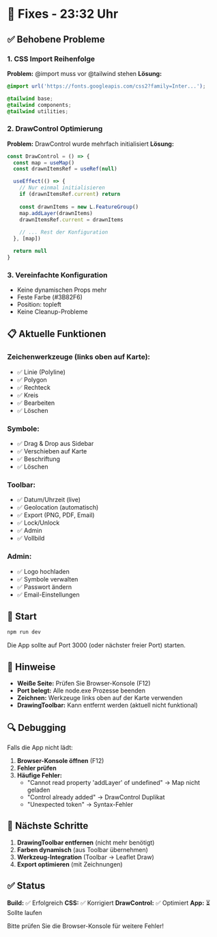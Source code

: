 # 🔧 Fixes - 23:32 Uhr

## ✅ Behobene Probleme

### 1. CSS Import Reihenfolge
**Problem:** @import muss vor @tailwind stehen
**Lösung:**
```css
@import url('https://fonts.googleapis.com/css2?family=Inter...');

@tailwind base;
@tailwind components;
@tailwind utilities;
```

### 2. DrawControl Optimierung
**Problem:** DrawControl wurde mehrfach initialisiert
**Lösung:**
```javascript
const DrawControl = () => {
  const map = useMap()
  const drawnItemsRef = useRef(null)

  useEffect(() => {
    // Nur einmal initialisieren
    if (drawnItemsRef.current) return
    
    const drawnItems = new L.FeatureGroup()
    map.addLayer(drawnItems)
    drawnItemsRef.current = drawnItems
    
    // ... Rest der Konfiguration
  }, [map])

  return null
}
```

### 3. Vereinfachte Konfiguration
- Keine dynamischen Props mehr
- Feste Farbe (#3B82F6)
- Position: topleft
- Keine Cleanup-Probleme

## 📋 Aktuelle Funktionen

### Zeichenwerkzeuge (links oben auf Karte):
- ✅ Linie (Polyline)
- ✅ Polygon
- ✅ Rechteck
- ✅ Kreis
- ✅ Bearbeiten
- ✅ Löschen

### Symbole:
- ✅ Drag & Drop aus Sidebar
- ✅ Verschieben auf Karte
- ✅ Beschriftung
- ✅ Löschen

### Toolbar:
- ✅ Datum/Uhrzeit (live)
- ✅ Geolocation (automatisch)
- ✅ Export (PNG, PDF, Email)
- ✅ Lock/Unlock
- ✅ Admin
- ✅ Vollbild

### Admin:
- ✅ Logo hochladen
- ✅ Symbole verwalten
- ✅ Passwort ändern
- ✅ Email-Einstellungen

## 🚀 Start

```bash
npm run dev
```

Die App sollte auf Port 3000 (oder nächster freier Port) starten.

## 📝 Hinweise

- **Weiße Seite:** Prüfen Sie Browser-Konsole (F12)
- **Port belegt:** Alle node.exe Prozesse beenden
- **Zeichnen:** Werkzeuge links oben auf der Karte verwenden
- **DrawingToolbar:** Kann entfernt werden (aktuell nicht funktional)

## 🔍 Debugging

Falls die App nicht lädt:

1. **Browser-Konsole öffnen** (F12)
2. **Fehler prüfen**
3. **Häufige Fehler:**
   - "Cannot read property 'addLayer' of undefined" → Map nicht geladen
   - "Control already added" → DrawControl Duplikat
   - "Unexpected token" → Syntax-Fehler

## 🎯 Nächste Schritte

1. **DrawingToolbar entfernen** (nicht mehr benötigt)
2. **Farben dynamisch** (aus Toolbar übernehmen)
3. **Werkzeug-Integration** (Toolbar → Leaflet Draw)
4. **Export optimieren** (mit Zeichnungen)

## ✅ Status

**Build:** ✅ Erfolgreich
**CSS:** ✅ Korrigiert
**DrawControl:** ✅ Optimiert
**App:** ⏳ Sollte laufen

Bitte prüfen Sie die Browser-Konsole für weitere Fehler!
